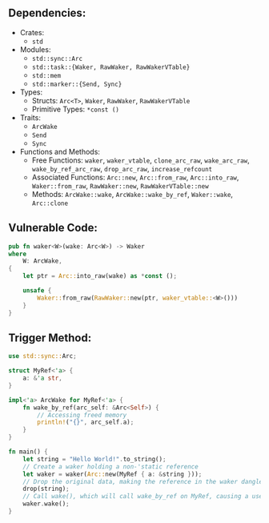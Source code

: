 ## Dependencies:
- Crates:
  - `std`
- Modules:
  - `std::sync::Arc`
  - `std::task::{Waker, RawWaker, RawWakerVTable}`
  - `std::mem`
  - `std::marker::{Send, Sync}`
- Types:
  - Structs: `Arc<T>`, `Waker`, `RawWaker`, `RawWakerVTable`
  - Primitive Types: `*const ()`
- Traits:
  - `ArcWake`
  - `Send`
  - `Sync`
- Functions and Methods:
  - Free Functions: `waker`, `waker_vtable`, `clone_arc_raw`, `wake_arc_raw`, `wake_by_ref_arc_raw`, `drop_arc_raw`, `increase_refcount`
  - Associated Functions: `Arc::new`, `Arc::from_raw`, `Arc::into_raw`, `Waker::from_raw`, `RawWaker::new`, `RawWakerVTable::new`
  - Methods: `ArcWake::wake`, `ArcWake::wake_by_ref`, `Waker::wake`, `Arc::clone`

## Vulnerable Code:
```rust
pub fn waker<W>(wake: Arc<W>) -> Waker
where
    W: ArcWake,
{
    let ptr = Arc::into_raw(wake) as *const ();

    unsafe {
        Waker::from_raw(RawWaker::new(ptr, waker_vtable::<W>()))
    }
}
```

## Trigger Method:
```rust
use std::sync::Arc;

struct MyRef<'a> {
    a: &'a str,
}

impl<'a> ArcWake for MyRef<'a> {
    fn wake_by_ref(arc_self: &Arc<Self>) {
        // Accessing freed memory
        println!("{}", arc_self.a);
    }
}

fn main() {
    let string = "Hello World!".to_string();
    // Create a waker holding a non-'static reference
    let waker = waker(Arc::new(MyRef { a: &string }));
    // Drop the original data, making the reference in the waker dangle
    drop(string);
    // Call wake(), which will call wake_by_ref on MyRef, causing a use-after-free
    waker.wake();
}
```